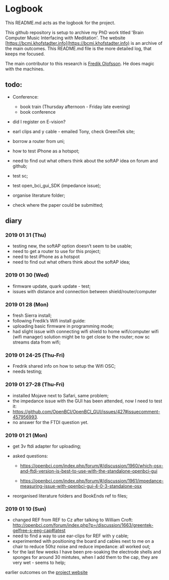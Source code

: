 # Logbook

This README.md acts as the logbook for the project.

This github repository is setup to archive my PhD work titled 'Brain Computer Music Interfacing with Meditation'. The website [https://bcmi.khofstadter.info](https://bcmi.khofstadter.info) is an archive of the main outcomes. This README.md file is the more detailed log, that keeps me focused.

The main contributor to this research is [Fredik Olofsson](https://github.com/redFrik). He does magic with the machines.  

## todo:

* Conference:
	* book train (Thursday afternoon -  Friday late evening)
	* book conference

* did I register on E-vision?
* earl clips and y cable - emailed Tony, check GreenTek site;
* borrow a router from uni;
* how to test iPhone as a hotspot;
* need to find out what others think about the softAP idea on forum and github;

* test sc;
* test open_bci_gui_SDK (impedance issue);

* organise literature folder;
* check where the paper could be submitted;

## diary

### 2019 01 31 (Thu)
- testing new, the softAP option doesn’t seem to be usable;
- need to get a router to use for this project;
- need to test iPhone as a hotspot
- need to find out what others think about the softAP idea;


### 2019 01 30 (Wed)
- firmware update, quark update - test;
- issues with distance and connection between shield/router/computer

### 2019 01 28 (Mon)
- fresh Sierra install;
- following Fredik’s Wifi install guide:
- uploading basic firmware in programming mode;
- had slight issue with connecting wifi shield to home wifi/computer wifi (wifi manager) solution might be to get close to the router;
now sc streams data from wifi;



### 2019 01 24-25 (Thu-Fri)
- Fredrik shared info on how to setup the Wifi OSC;
- needs testing;

### 2019 01 27-28 (Thu-Fri)
- installed Mojave next to Safari, same problem;
- the impedance issue with the GUI has been attended, now I need to test it:
- https://github.com/OpenBCI/OpenBCI_GUI/issues/427#issuecomment-457956993.
- no answer for the FTDI question yet.


### 2019 01 21 (Mon)
- get 3v ftdi adapter for uploading;
- asked questions:
	- https://openbci.com/index.php/forum/#/discussion/1960/which-osx-and-ftdi-version-is-best-to-use-with-the-standalone-openbci-gui

	- https://openbci.com/index.php/forum/#/discussion/1961/impedance-measuring-issue-with-openbci-gui-4-0-3-standalone-osx

- reorganised literature folders and BookEnds ref to files;

### 2019 01 10 (Sun)
* changed REF from REF to Cz after talking to William Croft:
http://openbci.com/forum/index.php?p=/discussion/1663/greentek-gelfree-s-eeg-cap#latest
* need to find a way to use ear-clips for REF with y cable;
* experimented with positioning the board and cables next to me on a chair to reduce 50hz noise and reduce impedance: all worked out;
* for the last few weeks I have been pre-soaking the electrode shells and sponges for around 30 mintutes, when I add them to the cap, they are very wet - seems to help;

earlier outcomes on the [project website](https://bcmi.khofstadter.info)
